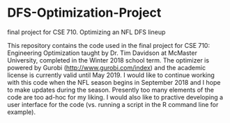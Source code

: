 # DFS-Optimization-Project
final project for CSE 710. Optimizing an NFL DFS lineup

This repository contains the code used in the final project for CSE 710: Engineering Optimization taught by Dr. Tim Davidson at McMaster University, completed in the Winter 2018 school term. The optimizer is powered by Gurobi (http://www.gurobi.com/index) and the academic license is currently valid until May 2019. I would like to continue working with this code when the NFL season begins in September 2018 and I hope to make updates during the season. Presently too many elements of the code are too ad-hoc for my liking. I would also like to practive developing a user interface for the code (vs. running a script in the R command line for example).
